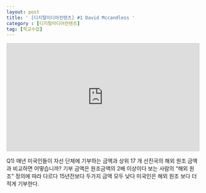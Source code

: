 ```yaml
---
layout: post
title: ' [디지털미디어컨텐츠] #1 David Mccandless '
category : [디지털미디어컨텐츠]
tag: [학교수업]
---
```


<div style="max-width:854px"><div style="position:relative;height:0;padding-bottom:56.25%"><iframe src="https://embed.ted.com/talks/david_mccandless_the_beauty_of_data_visualization" width="854" height="480" style="position:absolute;left:0;top:0;width:100%;height:100%" frameborder="0" scrolling="no" allowfullscreen></iframe></div></div>


Q1) 매년 미국인들이 자선 단체에 기부하는 금액과 상위 17 개 선진국의 해외 원조 금액과 비교하면 어떻습니까?
기부 금액은 원조금액의 2배 이상이다
보는 사람의 “해외 원조" 정의에 따라 다르다
15년전보다  두가지 금액 모두 낮다
미국인은 해외 원조 보다 더 적게 기부한다.
